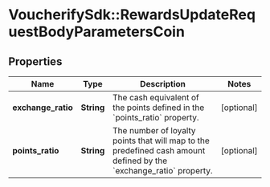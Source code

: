 # VoucherifySdk::RewardsUpdateRequestBodyParametersCoin

## Properties

| Name | Type | Description | Notes |
| ---- | ---- | ----------- | ----- |
| **exchange_ratio** | **String** | The cash equivalent of the points defined in the &#x60;points_ratio&#x60; property. | [optional] |
| **points_ratio** | **String** | The number of loyalty points that will map to the predefined cash amount defined by the &#x60;exchange_ratio&#x60; property. | [optional] |

